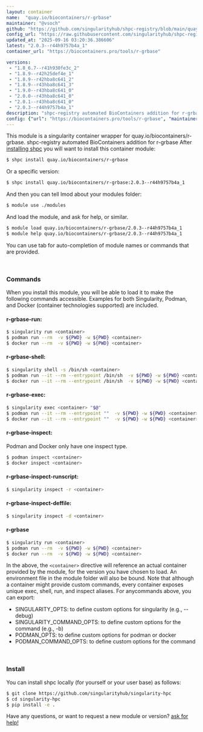 ```yaml
---
layout: container
name:  "quay.io/biocontainers/r-grbase"
maintainer: "@vsoch"
github: "https://github.com/singularityhub/shpc-registry/blob/main/quay.io/biocontainers/r-grbase/container.yaml"
config_url: "https://raw.githubusercontent.com/singularityhub/shpc-registry/main/quay.io/biocontainers/r-grbase/container.yaml"
updated_at: "2025-09-16 03:20:36.386606"
latest: "2.0.3--r44h9757b4a_1"
container_url: "https://biocontainers.pro/tools/r-grbase"

versions:
 - "1.8_6.7--r41h930fe3c_2"
 - "1.8.9--r42h25def4e_1"
 - "1.8.9--r42hba8c641_2"
 - "1.8.9--r43hba8c641_3"
 - "1.9.0--r43hba8c641_0"
 - "2.0.0--r43hba8c641_0"
 - "2.0.1--r43hba8c641_0"
 - "2.0.3--r44h9757b4a_1"
description: "shpc-registry automated BioContainers addition for r-grbase"
config: {"url": "https://biocontainers.pro/tools/r-grbase", "maintainer": "@vsoch", "description": "shpc-registry automated BioContainers addition for r-grbase", "latest": {"2.0.3--r44h9757b4a_1": "sha256:df01e5474e8301fabc609426013669f9efa7002eed0c2932122719c176265ac1"}, "tags": {"1.8_6.7--r41h930fe3c_2": "sha256:51bc8563430fac095fc0474d55215cb4fd74746f06eb80d9dae7685caf799531", "1.8.9--r42h25def4e_1": "sha256:763efd94c13300ce9eadff8c4dbe5ca6822fbf6c8c8518ee0eedc2263f62e3e5", "1.8.9--r42hba8c641_2": "sha256:68ae829df7a1982b3a92c04cf89c164a6ff369ec7a067c924d031e7493aebfc6", "1.8.9--r43hba8c641_3": "sha256:c1cd3e90904ab25d350c7be2c0841c902d748e39805305a3f166cfd4e0a5b6b2", "1.9.0--r43hba8c641_0": "sha256:8689ad3741677d1811029dc380ce834bc8ef4a751679e7ef3452ab43ceac9dc5", "2.0.0--r43hba8c641_0": "sha256:511a3edb1c5a0a915d6abadce1744a32280d7dedcf145618f3995d533c15da7e", "2.0.1--r43hba8c641_0": "sha256:2d6ece859cc5eb18586d32dc4703be237f9e02080d21dbd6308ab52f763da1ae", "2.0.3--r44h9757b4a_1": "sha256:df01e5474e8301fabc609426013669f9efa7002eed0c2932122719c176265ac1"}, "docker": "quay.io/biocontainers/r-grbase"}
---
```


This module is a singularity container wrapper for quay.io/biocontainers/r-grbase.
shpc-registry automated BioContainers addition for r-grbase
After [installing shpc](#install) you will want to install this container module:


```bash
$ shpc install quay.io/biocontainers/r-grbase
```

Or a specific version:

```bash
$ shpc install quay.io/biocontainers/r-grbase:2.0.3--r44h9757b4a_1
```

And then you can tell lmod about your modules folder:

```bash
$ module use ./modules
```

And load the module, and ask for help, or similar.

```bash
$ module load quay.io/biocontainers/r-grbase/2.0.3--r44h9757b4a_1
$ module help quay.io/biocontainers/r-grbase/2.0.3--r44h9757b4a_1
```

You can use tab for auto-completion of module names or commands that are provided.

<br>

### Commands

When you install this module, you will be able to load it to make the following commands accessible.
Examples for both Singularity, Podman, and Docker (container technologies supported) are included.

#### r-grbase-run:

```bash
$ singularity run <container>
$ podman run --rm  -v ${PWD} -w ${PWD} <container>
$ docker run --rm  -v ${PWD} -w ${PWD} <container>
```

#### r-grbase-shell:

```bash
$ singularity shell -s /bin/sh <container>
$ podman run --it --rm --entrypoint /bin/sh  -v ${PWD} -w ${PWD} <container>
$ docker run --it --rm --entrypoint /bin/sh  -v ${PWD} -w ${PWD} <container>
```

#### r-grbase-exec:

```bash
$ singularity exec <container> "$@"
$ podman run --it --rm --entrypoint ""  -v ${PWD} -w ${PWD} <container> "$@"
$ docker run --it --rm --entrypoint ""  -v ${PWD} -w ${PWD} <container> "$@"
```

#### r-grbase-inspect:

Podman and Docker only have one inspect type.

```bash
$ podman inspect <container>
$ docker inspect <container>
```

#### r-grbase-inspect-runscript:

```bash
$ singularity inspect -r <container>
```

#### r-grbase-inspect-deffile:

```bash
$ singularity inspect -d <container>
```



#### r-grbase

```bash
$ singularity run <container>
$ podman run --rm  -v ${PWD} -w ${PWD} <container>
$ docker run --rm  -v ${PWD} -w ${PWD} <container>
```


In the above, the `<container>` directive will reference an actual container provided
by the module, for the version you have chosen to load. An environment file in the
module folder will also be bound. Note that although a container
might provide custom commands, every container exposes unique exec, shell, run, and
inspect aliases. For anycommands above, you can export:

 - SINGULARITY_OPTS: to define custom options for singularity (e.g., --debug)
 - SINGULARITY_COMMAND_OPTS: to define custom options for the command (e.g., -b)
 - PODMAN_OPTS: to define custom options for podman or docker
 - PODMAN_COMMAND_OPTS: to define custom options for the command

<br>

### Install

You can install shpc locally (for yourself or your user base) as follows:

```bash
$ git clone https://github.com/singularityhub/singularity-hpc
$ cd singularity-hpc
$ pip install -e .
```

Have any questions, or want to request a new module or version? [ask for help!](https://github.com/singularityhub/singularity-hpc/issues)